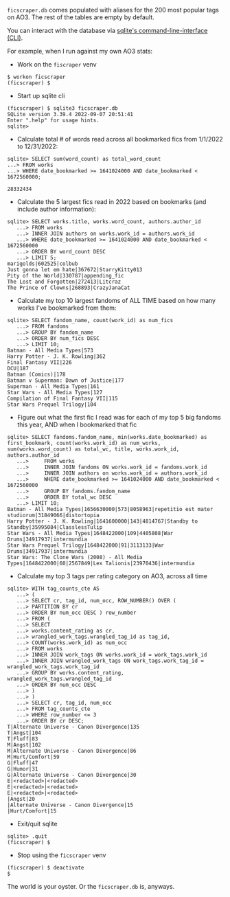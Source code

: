 `ficscraper.db` comes populated with aliases for the 200 most popular tags on AO3. The rest of the tables are empty by default.

You can interact with the database via [sqlite's command-line-interface (CLI)](https://sqlite.org/cli.html).

For example, when I run against my own AO3 stats:

* Work on the `fiscraper` venv
```commandline
$ workon ficscraper
(ficscraper) $
```

* Start up sqlite cli
```commandline
(ficscraper) $ sqlite3 ficscraper.db
SQLite version 3.39.4 2022-09-07 20:51:41
Enter ".help" for usage hints.
sqlite> 
```

* Calculate total # of words read across all bookmarked fics from 1/1/2022 to 12/31/2022:
```shell
sqlite> SELECT sum(word_count) as total_word_count
...> FROM works
...> WHERE date_bookmarked >= 1641024000 AND date_bookmarked < 1672560000;

28332434
```

* Calculate the 5 largest fics read in 2022 based on bookmarks (and include author information):
```shell
sqlite> SELECT works.title, works.word_count, authors.author_id
   ...> FROM works
   ...> INNER JOIN authors on works.work_id = authors.work_id
   ...> WHERE date_bookmarked >= 1641024000 AND date_bookmarked < 1672560000
   ...> ORDER BY word_count DESC
   ...> LIMIT 5;
marigolds|602525|colbub
Just gonna let em hate|367672|StarryKitty013
Pity of the World|330787|appending_fic
The Lost and Forgotten|272413|Litcraz
The Prince of Clowns|268893|CrazyJanaCat
```

* Calculate my top 10 largest fandoms of ALL TIME based on how many works I've bookmarked from them:
```shell
sqlite> SELECT fandom_name, count(work_id) as num_fics
   ...> FROM fandoms
   ...> GROUP BY fandom_name 
   ...> ORDER BY num_fics DESC
   ...> LIMIT 10;
Batman - All Media Types|573
Harry Potter - J. K. Rowling|362
Final Fantasy VII|226
DCU|187
Batman (Comics)|178
Batman v Superman: Dawn of Justice|177
Superman - All Media Types|161
Star Wars - All Media Types|127
Compilation of Final Fantasy VII|115
Star Wars Prequel Trilogy|104
```

* Figure out what the first fic I read was for each of my top 5 big fandoms this year, AND when I bookmarked that fic
```shell
sqlite> SELECT fandoms.fandom_name, min(works.date_bookmarked) as first_bookmark, count(works.work_id) as num_works, sum(works.word_count) as total_wc, title, works.work_id, authors.author_id
   ...>     FROM works
   ...>     INNER JOIN fandoms ON works.work_id = fandoms.work_id
   ...>     INNER JOIN authors on works.work_id = authors.work_id
   ...>     WHERE date_bookmarked >= 1641024000 AND date_bookmarked < 1672560000    
   ...>     GROUP BY fandoms.fandom_name
   ...>     ORDER BY total_wc DESC
   ...> LIMIT 10;
Batman - All Media Types|1656630000|573|8058963|repetitio est mater studiorum|31849066|distortopia
Harry Potter - J. K. Rowling|1641600000|143|4814767|Standby to Standby|35995084|ClasslessTulip
Star Wars - All Media Types|1648422000|109|4405808|War Drums|34917937|intermundia
Star Wars Prequel Trilogy|1648422000|91|3113133|War Drums|34917937|intermundia
Star Wars: The Clone Wars (2008) - All Media Types|1648422000|60|2567849|Lex Talionis|23970436|intermundia
```

* Calculate my top 3 tags per rating category on AO3, across all time
```shell
sqlite> WITH tag_counts_cte AS
   ...> (
   ...> SELECT cr, tag_id, num_occ, ROW_NUMBER() OVER (
   ...> PARTITION BY cr
   ...> ORDER BY num_occ DESC ) row_number
   ...> FROM (    
   ...> SELECT
   ...> works.content_rating as cr,
   ...> wrangled_work_tags.wrangled_tag_id as tag_id,
   ...> COUNT(works.work_id) as num_occ                 
   ...> FROM works    
   ...> INNER JOIN work_tags ON works.work_id = work_tags.work_id
   ...> INNER JOIN wrangled_work_tags ON work_tags.work_tag_id = wrangled_work_tags.work_tag_id     
   ...> GROUP BY works.content_rating, wrangled_work_tags.wrangled_tag_id
   ...> ORDER BY num_occ DESC
   ...> )        
   ...> )
   ...> SELECT cr, tag_id, num_occ
   ...> FROM tag_counts_cte
   ...> WHERE row_number <= 3
   ...> ORDER BY cr DESC;
T|Alternate Universe - Canon Divergence|135
T|Angst|104
T|Fluff|83
M|Angst|102
M|Alternate Universe - Canon Divergence|86
M|Hurt/Comfort|59
G|Fluff|47
G|Humor|31
G|Alternate Universe - Canon Divergence|30
E|<redacted>|<redacted>
E|<redacted>|<redacted>
E|<redacted>|<redacted>
|Angst|20
|Alternate Universe - Canon Divergence|15
|Hurt/Comfort|15
```

* Exit/quit sqlite
```shell
sqlite> .quit
(ficscraper) $
```

* Stop using the `ficscraper` venv
```commandline
(ficscraper) $ deactivate
$
```

The world is your oyster. Or the `ficscraper.db` is, anyways.